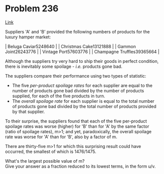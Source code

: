 # Problem 236

[Link](https://projecteuler.net/problem=236)

Suppliers 'A' and 'B' provided the following numbers of products for the luxury hamper market:

| Beluga Caviar5248640       |
| Christmas Cake13121888     |
| Gammon Joint26243776       |
| Vintage Port57603776       |
| Champagne Truffles39365664 |

Although the suppliers try very hard to ship their goods in perfect condition, there is inevitably some spoilage - *i.e.* products gone bad.

The suppliers compare their performance using two types of statistic:

*   The five *per-product spoilage rates* for each supplier are equal to the number of products gone bad divided by the number of products supplied, for each of the five products in turn.
*   The *overall spoilage rate* for each supplier is equal to the total number of products gone bad divided by the total number of products provided by that supplier.

To their surprise, the suppliers found that each of the five per-product spoilage rates was worse (higher) for 'B' than for 'A' by the same factor (ratio of spoilage rates), m\>1; and yet, paradoxically, the overall spoilage rate was worse for 'A' than for 'B', also by a factor of m.

There are thirty-five m\>1 for which this surprising result could have occurred, the smallest of which is 1476/1475.

What's the largest possible value of m?  
Give your answer as a fraction reduced to its lowest terms, in the form u/v.
